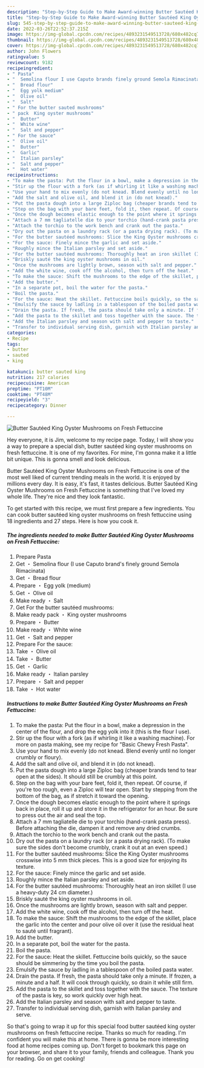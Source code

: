 ```yaml
---
description: "Step-by-Step Guide to Make Award-winning Butter Sautéed King Oyster Mushrooms on Fresh Fettuccine"
title: "Step-by-Step Guide to Make Award-winning Butter Sautéed King Oyster Mushrooms on Fresh Fettuccine"
slug: 545-step-by-step-guide-to-make-award-winning-butter-sauteed-king-oyster-mushrooms-on-fresh-fettuccine
date: 2022-03-26T22:52:37.215Z
image: https://img-global.cpcdn.com/recipes/4893231549513728/680x482cq70/butter-sauteed-king-oyster-mushrooms-on-fresh-fettuccine-recipe-main-photo.jpg
thumbnail: https://img-global.cpcdn.com/recipes/4893231549513728/680x482cq70/butter-sauteed-king-oyster-mushrooms-on-fresh-fettuccine-recipe-main-photo.jpg
cover: https://img-global.cpcdn.com/recipes/4893231549513728/680x482cq70/butter-sauteed-king-oyster-mushrooms-on-fresh-fettuccine-recipe-main-photo.jpg
author: John Flowers
ratingvalue: 5
reviewcount: 9182
recipeingredient:
- " Pasta"
- "  Semolina flour I use Caputo brands finely ground Semola Rimacinata"
- "  Bread flour"
- "  Egg yolk medium"
- "  Olive oil"
- "  Salt"
- " For the butter sauted mushrooms"
- " pack  King oyster mushrooms"
- "  Butter"
- "  White wine"
- "  Salt and pepper"
- " For the sauce"
- "  Olive oil"
- "  Butter"
- "  Garlic"
- "  Italian parsley"
- "  Salt and pepper"
- "  Hot water"
recipeinstructions:
- "To make the pasta: Put the flour in a bowl, make a depression in the center of the flour, and drop the egg yolk into it (this is the flour I use)."
- "Stir up the flour with a fork (as if whirling it like a washing machine). For more on pasta making, see my recipe for &#34;Basic Chewy Fresh Pasta&#34;."
- "Use your hand to mix evenly (do not knead. Blend evenly until no longer crumbly or floury)."
- "Add the salt and olive oil, and blend it in (do not knead)."
- "Put the pasta dough into a large Ziploc bag (cheaper brands tend to tear open at the sides). It should still be crumbly at this point."
- "Step on the bag with your bare feet, fold it, then repeat. Of course, if you&#39;re too rough, even a Ziploc will tear open. Start by stepping from the bottom of the bag, as if stretch it toward the opening."
- "Once the dough becomes elastic enough to the point where it springs back in place, roll it up and store it in the refrigerator for an hour. Be sure to press out the air and seal the top."
- "Attach a 7 mm tagliatelle die to your torchio (hand-crank pasta press). Before attaching the die, dampen it and remove any dried crumbs."
- "Attach the torchio to the work bench and crank out the pasta."
- "Dry out the pasta on a laundry rack (or a pasta drying rack). (To make sure the sides don&#39;t become crumbly, crank it out at an even speed.)"
- "For the butter sautéed mushrooms: Slice the King Oyster mushrooms crosswise into 5 mm thick pieces. This is a good size for enjoying its texture."
- "For the sauce: Finely mince the garlic and set aside."
- "Roughly mince the Italian parsley and set aside."
- "For the butter sautéed mushrooms: Thoroughly heat an iron skillet (I use a heavy-duty 24 cm diameter.)"
- "Briskly sauté the king oyster mushrooms in oil."
- "Once the mushrooms are lightly brown, season with salt and pepper."
- "Add the white wine, cook off the alcohol, then turn off the heat."
- "To make the sauce: Shift the mushrooms to the edge of the skillet, place the garlic into the center and pour olive oil over it (use the residual heat to sauté until fragrant)."
- "Add the butter."
- "In a separate pot, boil the water for the pasta."
- "Boil the pasta."
- "For the sauce: Heat the skillet. Fettuccine boils quickly, so the sauce should be simmering by the time you boil the pasta."
- "Emulsify the sauce by ladling in a tablespoon of the boiled pasta water."
- "Drain the pasta. If fresh, the pasta should take only a minute. If frozen, a minute and a half. It will cook through quickly, so drain it while still firm."
- "Add the pasta to the skillet and toss together with the sauce. The texture of the pasta is key, so work quickly over high heat."
- "Add the Italian parsley and season with salt and pepper to taste."
- "Transfer to individual serving dish, garnish with Italian parsley and serve."
categories:
- Recipe
tags:
- butter
- sauted
- king

katakunci: butter sauted king 
nutrition: 217 calories
recipecuisine: American
preptime: "PT10M"
cooktime: "PT48M"
recipeyield: "3"
recipecategory: Dinner

---
```



![Butter Sautéed King Oyster Mushrooms on Fresh Fettuccine](https://img-global.cpcdn.com/recipes/4893231549513728/680x482cq70/butter-sauteed-king-oyster-mushrooms-on-fresh-fettuccine-recipe-main-photo.jpg)

Hey everyone, it is Jim, welcome to my recipe page. Today, I will show you a way to prepare a special dish, butter sautéed king oyster mushrooms on fresh fettuccine. It is one of my favorites. For mine, I'm gonna make it a little bit unique. This is gonna smell and look delicious.



Butter Sautéed King Oyster Mushrooms on Fresh Fettuccine is one of the most well liked of current trending meals in the world. It is enjoyed by millions every day. It is easy, it's fast, it tastes delicious. Butter Sautéed King Oyster Mushrooms on Fresh Fettuccine is something that I've loved my whole life. They're nice and they look fantastic.


To get started with this recipe, we must first prepare a few ingredients. You can cook butter sautéed king oyster mushrooms on fresh fettuccine using 18 ingredients and 27 steps. Here is how you cook it.

<!--inarticleads1-->

##### The ingredients needed to make Butter Sautéed King Oyster Mushrooms on Fresh Fettuccine:

1. Prepare  Pasta
1. Get  ・ Semolina flour (I use Caputo brand&#39;s finely ground Semola Rimacinata)
1. Get  ・ Bread flour
1. Prepare  ・ Egg yolk (medium)
1. Get  ・ Olive oil
1. Make ready  ・ Salt
1. Get  For the butter sautéed mushrooms:
1. Make ready  pack ・ King oyster mushrooms
1. Prepare  ・ Butter
1. Make ready  ・ White wine
1. Get  ・ Salt and pepper
1. Prepare  For the sauce:
1. Take  ・ Olive oil
1. Take  ・ Butter
1. Get  ・ Garlic
1. Make ready  ・ Italian parsley
1. Prepare  ・ Salt and pepper
1. Take  ・ Hot water




<!--inarticleads2-->

##### Instructions to make Butter Sautéed King Oyster Mushrooms on Fresh Fettuccine:

1. To make the pasta: Put the flour in a bowl, make a depression in the center of the flour, and drop the egg yolk into it (this is the flour I use).
1. Stir up the flour with a fork (as if whirling it like a washing machine). For more on pasta making, see my recipe for &#34;Basic Chewy Fresh Pasta&#34;.
1. Use your hand to mix evenly (do not knead. Blend evenly until no longer crumbly or floury).
1. Add the salt and olive oil, and blend it in (do not knead).
1. Put the pasta dough into a large Ziploc bag (cheaper brands tend to tear open at the sides). It should still be crumbly at this point.
1. Step on the bag with your bare feet, fold it, then repeat. Of course, if you&#39;re too rough, even a Ziploc will tear open. Start by stepping from the bottom of the bag, as if stretch it toward the opening.
1. Once the dough becomes elastic enough to the point where it springs back in place, roll it up and store it in the refrigerator for an hour. Be sure to press out the air and seal the top.
1. Attach a 7 mm tagliatelle die to your torchio (hand-crank pasta press). Before attaching the die, dampen it and remove any dried crumbs.
1. Attach the torchio to the work bench and crank out the pasta.
1. Dry out the pasta on a laundry rack (or a pasta drying rack). (To make sure the sides don&#39;t become crumbly, crank it out at an even speed.)
1. For the butter sautéed mushrooms: Slice the King Oyster mushrooms crosswise into 5 mm thick pieces. This is a good size for enjoying its texture.
1. For the sauce: Finely mince the garlic and set aside.
1. Roughly mince the Italian parsley and set aside.
1. For the butter sautéed mushrooms: Thoroughly heat an iron skillet (I use a heavy-duty 24 cm diameter.)
1. Briskly sauté the king oyster mushrooms in oil.
1. Once the mushrooms are lightly brown, season with salt and pepper.
1. Add the white wine, cook off the alcohol, then turn off the heat.
1. To make the sauce: Shift the mushrooms to the edge of the skillet, place the garlic into the center and pour olive oil over it (use the residual heat to sauté until fragrant).
1. Add the butter.
1. In a separate pot, boil the water for the pasta.
1. Boil the pasta.
1. For the sauce: Heat the skillet. Fettuccine boils quickly, so the sauce should be simmering by the time you boil the pasta.
1. Emulsify the sauce by ladling in a tablespoon of the boiled pasta water.
1. Drain the pasta. If fresh, the pasta should take only a minute. If frozen, a minute and a half. It will cook through quickly, so drain it while still firm.
1. Add the pasta to the skillet and toss together with the sauce. The texture of the pasta is key, so work quickly over high heat.
1. Add the Italian parsley and season with salt and pepper to taste.
1. Transfer to individual serving dish, garnish with Italian parsley and serve.




So that's going to wrap it up for this special food butter sautéed king oyster mushrooms on fresh fettuccine recipe. Thanks so much for reading. I'm confident you will make this at home. There is gonna be more interesting food at home recipes coming up. Don't forget to bookmark this page on your browser, and share it to your family, friends and colleague. Thank you for reading. Go on get cooking!
